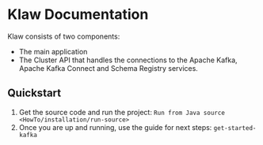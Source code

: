 # Klaw Documentation

Klaw consists of two components:

-   The main application
-   The Cluster API that handles the connections to the Apache Kafka,
    Apache Kafka Connect and Schema Registry services.

## Quickstart

1.  Get the source code and run the project:
    `Run from Java source <HowTo/installation/run-source>`
2.  Once you are up and running, use the guide for next steps:
    `get-started-kafka`
